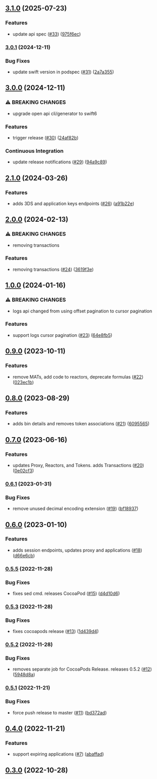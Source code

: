 ## [3.1.0](https://github.com/Basis-Theory/basistheory-swift/compare/3.0.1...3.1.0) (2025-07-23)


### Features

* update api spec ([#33](https://github.com/Basis-Theory/basistheory-swift/issues/33)) ([975f6ec](https://github.com/Basis-Theory/basistheory-swift/commit/975f6ecc2d85491fc93273931284f6d2621d3880))


### [3.0.1](https://github.com/Basis-Theory/basistheory-swift/compare/3.0.0...3.0.1) (2024-12-11)


### Bug Fixes

* update swift version in podspec ([#31](https://github.com/Basis-Theory/basistheory-swift/issues/31)) ([2a7a355](https://github.com/Basis-Theory/basistheory-swift/commit/2a7a3557ab6b516649c9904d440b7efd1d268bb8))


## [3.0.0](https://github.com/Basis-Theory/basistheory-swift/compare/2.1.0...3.0.0) (2024-12-11)


### ⚠ BREAKING CHANGES

* upgrade open api cli/generator to swift6

### Features

* trigger release ([#30](https://github.com/Basis-Theory/basistheory-swift/issues/30)) ([24af82b](https://github.com/Basis-Theory/basistheory-swift/commit/24af82b66ccf8abb91a5d2b6d275a6830ea6a793))


### Continuous Integration

* update release notifications ([#29](https://github.com/Basis-Theory/basistheory-swift/issues/29)) ([94a9c89](https://github.com/Basis-Theory/basistheory-swift/commit/94a9c8928c02b73597d5627b2db11880204906b2))


## [2.1.0](https://github.com/Basis-Theory/basistheory-swift/compare/2.0.0...2.1.0) (2024-03-26)


### Features

* adds 3DS and application keys endpoints ([#26](https://github.com/Basis-Theory/basistheory-swift/issues/26)) ([a91b22e](https://github.com/Basis-Theory/basistheory-swift/commit/a91b22e995744c9cfdffbf18b6d6798e66ba9361))


## [2.0.0](https://github.com/Basis-Theory/basistheory-swift/compare/1.0.0...2.0.0) (2024-02-13)


### ⚠ BREAKING CHANGES

* removing transactions

### Features

* removing transactions ([#24](https://github.com/Basis-Theory/basistheory-swift/issues/24)) ([3619f3e](https://github.com/Basis-Theory/basistheory-swift/commit/3619f3e5e4f0084ac381e1989b73073ab631fc61))


## [1.0.0](https://github.com/Basis-Theory/basistheory-swift/compare/0.9.0...1.0.0) (2024-01-16)


### ⚠ BREAKING CHANGES

* logs api changed from using offset pagination to cursor pagination

### Features

* support logs cursor pagination ([#23](https://github.com/Basis-Theory/basistheory-swift/issues/23)) ([64e8fb5](https://github.com/Basis-Theory/basistheory-swift/commit/64e8fb503a10514610af67c4544ae68e69b4e33e))


## [0.9.0](https://github.com/Basis-Theory/basistheory-swift/compare/0.8.0...0.9.0) (2023-10-11)


### Features

* remove MATs, add code to reactors, deprecate formulas ([#22](https://github.com/Basis-Theory/basistheory-swift/issues/22)) ([023ec1b](https://github.com/Basis-Theory/basistheory-swift/commit/023ec1b6a0b58c93d4ba19b5b22d6ba7251c827c))


## [0.8.0](https://github.com/Basis-Theory/basistheory-swift/compare/0.7.0...0.8.0) (2023-08-29)


### Features

* adds bin details and removes token associations ([#21](https://github.com/Basis-Theory/basistheory-swift/issues/21)) ([6095565](https://github.com/Basis-Theory/basistheory-swift/commit/6095565ba4065bfd747e836a4624e38ef69111ac))


## [0.7.0](https://github.com/Basis-Theory/basistheory-swift/compare/0.6.1...0.7.0) (2023-06-16)


### Features

* updates Proxy, Reactors, and Tokens. adds Transactions ([#20](https://github.com/Basis-Theory/basistheory-swift/issues/20)) ([0e02cf3](https://github.com/Basis-Theory/basistheory-swift/commit/0e02cf3d09cf79b30ca130acc112f4be264aa53c))


### [0.6.1](https://github.com/Basis-Theory/basistheory-swift/compare/0.6.0...0.6.1) (2023-01-31)


### Bug Fixes

* remove unused decimal encoding extension ([#19](https://github.com/Basis-Theory/basistheory-swift/issues/19)) ([bf18937](https://github.com/Basis-Theory/basistheory-swift/commit/bf18937db09350893f02fd853b50ffd873dd4559))


## [0.6.0](https://github.com/Basis-Theory/basistheory-swift/compare/0.5.5...0.6.0) (2023-01-10)


### Features

* adds session endpoints, updates proxy and applications ([#18](https://github.com/Basis-Theory/basistheory-swift/issues/18)) ([d66e6cb](https://github.com/Basis-Theory/basistheory-swift/commit/d66e6cbdec55fac6ded14b3771fbfd504a3679ab))


### [0.5.5](https://github.com/Basis-Theory/basistheory-swift/compare/0.5.4...0.5.5) (2022-11-28)


### Bug Fixes

* fixes sed cmd. releases CocoaPod ([#15](https://github.com/Basis-Theory/basistheory-swift/issues/15)) ([d4d10d6](https://github.com/Basis-Theory/basistheory-swift/commit/d4d10d63fe9373ec667a95910fbc4504b6004fde))


### [0.5.3](https://github.com/Basis-Theory/basistheory-swift/compare/0.5.2...0.5.3) (2022-11-28)


### Bug Fixes

* fixes cocoapods release ([#13](https://github.com/Basis-Theory/basistheory-swift/issues/13)) ([1d439d4](https://github.com/Basis-Theory/basistheory-swift/commit/1d439d4563987eb4b6c1b61e7c3b3c4eb189dc72))


### [0.5.2](https://github.com/Basis-Theory/basistheory-swift/compare/0.5.1...0.5.2) (2022-11-28)


### Bug Fixes

* removes separate job for CocoaPods Release. releases 0.5.2 ([#12](https://github.com/Basis-Theory/basistheory-swift/issues/12)) ([5948d8a](https://github.com/Basis-Theory/basistheory-swift/commit/5948d8a9da683340fab08aefbbc30354a0b73868))


### [0.5.1](https://github.com/Basis-Theory/basistheory-swift/compare/0.5.0...0.5.1) (2022-11-21)


### Bug Fixes

* force push release to master ([#11](https://github.com/Basis-Theory/basistheory-swift/issues/11)) ([bd372ad](https://github.com/Basis-Theory/basistheory-swift/commit/bd372ade396433bb07fc1a362284eeaed298c4f8))


## [0.4.0](https://github.com/Basis-Theory/basistheory-swift/compare/0.3.0...0.4.0) (2022-11-21)


### Features

* support expiring applications ([#7](https://github.com/Basis-Theory/basistheory-swift/issues/7)) ([abaffad](https://github.com/Basis-Theory/basistheory-swift/commit/abaffad61bdd179e73e489f78be5f267eb83200e))


## [0.3.0](https://github.com/Basis-Theory/basistheory-swift/compare/0.2.0...0.3.0) (2022-10-28)



